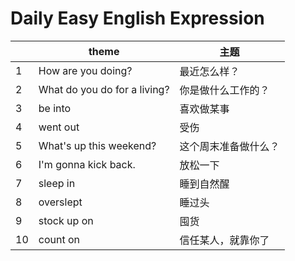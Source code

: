 # Daily Easy English Expression


| | theme | 主题|
| --- | --- | --- |
| 1 | How are you doing? | 最近怎么样？ |
| 2 | What do you do for a living? | 你是做什么工作的？ |
| 3 | be into | 喜欢做某事 |
| 4 | went out | 受伤 |
| 5 | What's up this weekend? | 这个周末准备做什么？ |
| 6 | I'm gonna kick back. | 放松一下 |
| 7 | sleep in | 睡到自然醒 |
| 8 | overslept | 睡过头 |
| 9 | stock up on | 囤货 |
| 10 | count on | 信任某人，就靠你了 |